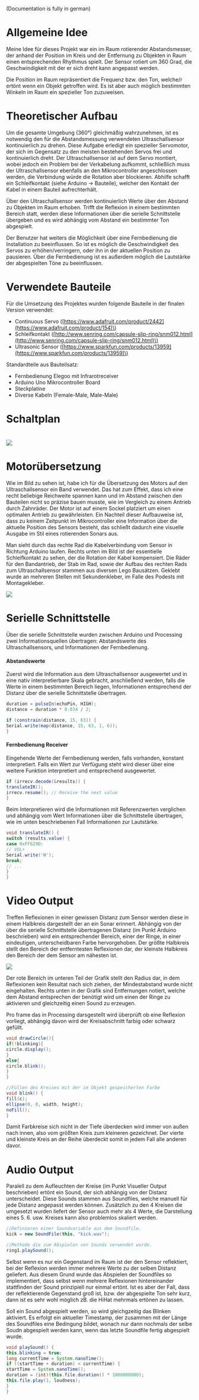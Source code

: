 (Documentation is fully in german)

# Allgemeine Idee

Meine Idee für dieses Projekt war ein im Raum rotierender Abstandsmesser, der anhand der Position im Kreis und der Entfernung zu Objekten in Raum einen entsprechenden Rhythmus spielt. Der Sensor rotiert um 360 Grad, die Geschwindigkeit mit der er sich dreht kann angepasst werden.

Die Position im Raum repräsentiert die Frequenz bzw. den Ton, welche/r ertönt wenn ein Objekt getroffen wird. Es ist aber auch möglich bestimmten Winkeln im Raum ein spezieller Ton zuzuweisen.

# Theoretischer Aufbau

Um die gesamte Umgebung \(360°\) gleichmäßig wahrzunehmen, ist es notwendig den für die Abstandsmessung verwendeten Ultraschallsensor kontinuierlich zu drehen. Diese Aufgabe erledigt ein spezieller Servomotor, der sich im Gegensatz zu den meisten bestehenden Servos frei und kontinuierlich dreht. Der Ultraschallsensor ist auf dem Servo montiert, wobei jedoch ein Problem bei der Verkabelung aufkommt, schließlich muss der Ultraschallsensor ebenfalls an den Mikrocontroller angeschlossen werden, die Verbindung würde die Rotation aber blockieren. Abhilfe schafft ein Schleifkontakt \(siehe Arduino -&gt; Bauteile\), welcher den Kontakt der Kabel in einem Bauteil aufrechterhält.

Über den Ultraschallsensor werden kontinuierlich Werte über den Abstand zu Objekten im Raum erhoben. Trifft die Reflexion in einem bestimmten Bereich statt, werden diese Informationen über die serielle Schnittstelle übergeben und es wird abhängig vom Abstand ein bestimmter Ton abgespielt.

Der Benutzer hat weiters die Möglichkeit über eine Fernbedienung die Installation zu beeinflussen. So ist es möglich die Geschwindigkeit des Servos zu erhöhen/verringern, oder ihn in der aktuellen Position zu pausieren. Über die Fernbedienung ist es außerdem möglich die Lautstärke der abgespielten Töne zu beeinflussen.

# Verwendete Bauteile

Für die Umsetzung des Projektes wurden folgende Bauteile in der finalen Version verwendet:

* Continuous Servo \([https://www.adafruit.com/product/2442](https://www.adafruit.com/product/154)\)
* Schleifkontakt \([http://www.senring.com/capsule-slip-ring/snm012.html](http://www.senring.com/capsule-slip-ring/snm012.html)\)
* Ultrasonic Sensor \([https://www.sparkfun.com/products/13959](https://www.sparkfun.com/products/13959)\)

Standardteile aus Bauteilsatz:

* Fernbedienung Elegoo mit Infrarotreceiver
* Arduino Uno Mikrocontroller Board
* Steckplatine
* Diverse Kabeln \(Female-Male, Male-Male\)

# Schaltplan

# ![](/img/platine.jpg )

# Motorübersetzung

Wie im Bild zu sehen ist, habe ich für die Übersetzung des Motors auf den Ultraschallsensor ein Band verwendet. Das hat zum Effekt, dass ich eine recht beliebige Reichweite spannen kann und im Abstand zwischen den Bauteilen nicht so präzise bauen musste, wie im Vergleich zu einem Antrieb durch Zahnräder. Der Motor ist auf einem Sockel platziert um einen optimalen Antrieb zu gewährleisten. Ein Nachteil dieser Aufbauweise ist, dass zu keinem Zeitpunkt im Mikrocontroller eine Information über die aktuelle Position des Sensors besteht, das schließt dadurch eine visuelle Ausgabe im Stil eines rotierenden Sonars aus.

Man sieht durch das rechte Rad die Kabelverbindung vom Sensor in Richtung Arduino laufen. Rechts unten im Bild ist der essentielle Schleifkontakt zu sehen, der die Rotation der Kabel kompensiert. Die Räder für den Bandantrieb, der Stab im Rad, sowie der Aufbau des rechten Rads zum Ultraschallsensor stammen aus diversen Lego Bausätzen. Geklebt wurde an mehreren Stellen mit Sekundenkleber, im Falle des Podests mit Montagekleber.

![](/img/motor.jpg )

# Serielle Schnittstelle

Über die serielle Schnittstelle wurden zwischen Arduino und Processing zwei Informationsquellen übertragen: Abstandswerte des Ultraschallsensors, und Informationen der Fernbedienung.

#### Abstandswerte

Zuerst wird die Information aus dem Ultraschallsensor ausgewertet und in eine nativ interpretierbare Skala gebracht, anschließend werden, falls die Werte in einem bestimmten Bereich liegen, Informationen entsprechend der Distanz über die serielle Schnittstelle übertragen.

```java
duration = pulseIn(echoPin, HIGH);
distance = duration * 0.034 / 2;

if (constrain(distance, 15, 63)) {
Serial.write(map(distance, 15, 63, 1, 6));
}
```

#### Fernbedienung Receiver

Eingehende Werte der Fernbedienung werden, falls vorhanden, konstant interpretiert. Falls ein Wert zur Verfügung steht wird dieser über eine weitere Funktion interpretiert und entsprechend ausgewertet.

```java
if (irrecv.decode(&results)) {
translateIR();
irrecv.resume(); // Receive the next value
}
```

Beim Interpretieren wird die Informationen mit Referenzwerten verglichen und abhängig vom Wert Informationen über die Schnittstelle übertragen, wie im unten beschriebenen Fall Informationen zur Lautstärke.

```java
void translateIR() {
switch (results.value) {
case 0xFF629D:
// VOL+
Serial.write('H');
break;
// ...
}
}
```

# Video Output

Treffen Reflexionen in einer gewissen Distanz zum Sensor werden diese in einem Halbkreis dargestellt der an ein Sonar erinnert. Abhängig von der über die serielle Schnittstelle übertragenen Distanz (im Punkt Arduino beschrieben) wird ein entsprechender Bereich, einer der Ringe, in einer eindeutigen, unterscheidbaren Farbe hervorgehoben. Der größte Halbkreis stellt den Bereich der entferntesten Reflexionen dar, der kleinste Halbkreis den Bereich der dem Sensor am nähesten ist.

![](/img/visual.jpg)


Der rote Bereich im unteren Teil der Grafik stellt den Radius dar, in dem Reflexionen kein Resultat nach sich ziehen, der Mindestabstand wurde nicht eingehalten. Rechts unten in der Grafik sind Entfernungen notiert, welche dem Abstand entsprechen der benötigt wird um einen der Ringe zu aktivieren und gleichzeitig einen Sound zu erzeugen.

Pro frame das in Processing darsgestellt wird überprüft ob eine Reflexion vorliegt, abhängig davon wird der Kreisabschnitt farbig oder schwarz gefüllt.

```java
void drawCircle(){
if(!blinking){
circle.display();
}
else{
circle.blink();
}
}

//Füllen des Kreises mit der im Objekt gespeicherten Farbe
void blink() {
fill(c);
ellipse(0, 0, width, height);
noFill();
}
```

Damit Farbkreise sich nicht in der Tiefe überdecken wird immer von außen nach innen, also vom größten Kreis zum kleineren gezeichnet. Der vierte und kleinste Kreis an der Reihe überdeckt somit in jedem Fall alle anderen davor.

# Audio Output

Paralell zu dem Aufleuchten der Kreise (im Punkt Visueller Output beschrieben) ertönt ein Sound, der sich abhängig von der Distanz unterscheidet. Diese Sounds stammen aus Soundfiles, welche manuell für jede Distanz angepasst werden können. Zusätzlich zu den 4 Kreisen die umgesetzt wurden liefert der Sensor auch mehr als 4 Werte, die Darstellung eines 5. 6. usw. Kreises kann also problemlos skaliert werden.

```java
//Definieren einer Soundvariable aus dem Soundfile.
kick = new SoundFile(this, "kick.wav");

//Methode die zum Abspielen von Sounds verwendet wurde.
ring1.playSound();
```

Selbst wenn es nur ein Gegenstand im Raum ist der den Sensor reflektiert, bei der Reflexion werden immer mehrere Werte zu der selben Distanz geliefert. Aus diesem Grund wurde das Abspielen der Soundfiles so implementiert, dass selbst wenn mehrere Reflexionen hintereinander stattfinden der Sound prinzipiell nur einmal ertönt. Ist es aber der Fall, dass der reflektierende Gegenstand groß ist, bzw. der abgespielte Ton sehr kurz, dann ist es sehr wohl möglich zB. die HiHat mehrmals ertönen zu lassen.

Soll ein Sound abgespielt werden, so wird gleichgzeitig das Blinken aktiviert. Es erfolgt ein aktueller Timestamp, der zusammen mit der Länge des Soundfiles eine Bedingung bildet, wonach nur dann nochmals der selbe Soudn abgespielt werden kann, wenn das letzte Soundfile fertig abgespielt wurde.

```java
void playSound() {
this.blinking = true;
long currentTime = System.nanoTime();
if ((startTime + duration) < currentTime) {
startTime = System.nanoTime();
duration = (int)(this.file.duration() * 1000000000);
this.file.play(1, loudness);
}
}
```
